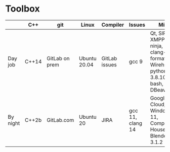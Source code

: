 # Toolbox
| | C++ | git | Linux | Compiler | Issues | Misc |
| --- | --- | --- | --- | --- | --- | --- |
| Day job | C++14 | GitLab on prem | Ubuntu 20.04 | GitLab issues | gcc 9 | Qt, SIP, XMPP, ninja, clang-format, Wirehshark, python 3.8.10, bash, DBeaver, vi |
| By night | C++2b | GitLab.com | Ubuntu 20 | JIRA | gcc 11, clang 14 | Google Cloud, Windows 11, Companies House API, Blender 3.1.2 |
